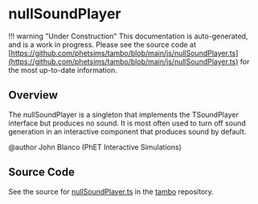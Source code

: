 # nullSoundPlayer

!!! warning "Under Construction"
    This documentation is auto-generated, and is a work in progress. Please see the source code at
    [https://github.com/phetsims/tambo/blob/main/js/nullSoundPlayer.ts](https://github.com/phetsims/tambo/blob/main/js/nullSoundPlayer.ts) for the most up-to-date information.

## Overview

The nullSoundPlayer is a singleton that implements the TSoundPlayer interface but produces no sound.  It is most
often used to turn off sound generation in an interactive component that produces sound by default.

@author John Blanco (PhET Interactive Simulations)



## Source Code

See the source for [nullSoundPlayer.ts](https://github.com/phetsims/tambo/blob/main/js/nullSoundPlayer.ts) in the [tambo](https://github.com/phetsims/tambo) repository.
